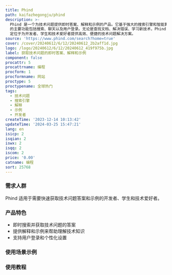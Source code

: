 ```yaml
---
title: Phind
path: kaifazhegongju/phind
description: >-
  Phind 是一个为技术问题提供即时答案、解释和示例的产品。它基于强大的搜索引擎和智能算法，能够帮助用户快速找到并理解技术领域的知识。Phind
  的主要功能包括搜索、聊天以及用户登录。无论是查找文档、解决错误、学习新技术，Phind 都能够提供准确、详细的答案和相关示例。Phind
  定位于为开发者、学生和技术爱好者提供高效、便捷的技术问题解决方案。
source: 'https://www.phind.com/search?home=true'
cover: /cover/20240612/6/12/20240612_2b2aff1d.jpg
logo: /logo/20240612/6/12/20240612_419f975b.jpg
label: 获取技术问题的即时答案、解释和示例
component: false
procattr: 5
procattrname: 编程
procform: 1
procformname: 网站
proctype: 5
proctypename: 全球热门
tags:
  - 技术问题
  - 搜索引擎
  - 解释
  - 示例
  - 开发者
createTime: '2023-12-14 10:13:42'
updateTime: '2024-03-25 15:47:21'
lang: en
isicp: 2
isqian: 2
iswx: 2
isqq: 2
iscom: 2
price: '0.00'
catname: 编程
sort: 25768
---
```




### 需求人群
Phind 适用于需要快速获取技术问题答案和示例的开发者、学生和技术爱好者。

### 产品特色
- 即时搜索并获取技术问题的答案
- 提供解释和示例来帮助理解技术知识
- 支持用户登录和个性化设置

### 使用场景示例


### 使用教程


  
